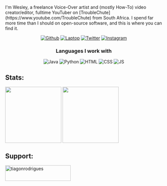 <p>I'm Wesley, a freelance Voice-Over artist and (mostly How-To) video creator/editor, fulltime YouTuber on
  [TroubleChute](https://www.youtube.com/TroubleChute) from South Africa.
  I spend far more time than I should on open-source software, and this is where you can find it.</p>

<p align="center">
  <a href="https://github.com/tiagonrodrigues" target="_blank"><img
      src="https://img.shields.io/badge/GitHub-100000?style=for-the-badge&logo=github&logoColor=white" alt="Github"></a>
  <a href="https://www.asus.com/pt/Laptops/For-Home/ZenBook/ZenBook-14-UM425/techspec/" target="_blank"><img
      src="https://img.shields.io/badge/Windows-ASUS_Zenbook_14-0078D6?style=for-the-badge&logo=windows&logoColor=white"
      alt="Laptop"></a>
  <a href="https://twitter.com/tiagonrodrigues" target="_blank"><img
      src="https://img.shields.io/badge/Twitter-1DA1F2?style=for-the-badge&logo=twitter&logoColor=white"
      alt="Twitter"></a>
  <a href="https://www.instagram.com/tiagonrodriguess/" target="_blank"><img
      src="https://img.shields.io/badge/Instagram-E4405F?style=for-the-badge&logo=instagram&logoColor=white"
      alt="Instagram"></a>
</p>

<h3 align="center">Languages I work with</h3>
<p align="center">
  <img src="https://img.shields.io/badge/Java-ED8B00?style=for-the-badge&logo=java&logoColor=white" alt="Java">
  <img src="https://img.shields.io/badge/Python-3776AB?style=for-the-badge&logo=python&logoColor=white" alt="Python">
  <img src="https://img.shields.io/badge/HTML5-E34F26?style=for-the-badge&logo=html5&logoColor=white" alt="HTML">
  <img src="https://img.shields.io/badge/CSS-239120?&style=for-the-badge&logo=css3&logoColor=white" alt="CSS">
  <img src="https://img.shields.io/badge/JavaScript-323330?style=for-the-badge&logo=javascript&logoColor=F7DF1E"
    alt="JS">
</p>

<div style="display: inline_block">
  <h2 align="left">Stats:</h2>
  <img align="center" height="180em"
    src="https://github-readme-stats.vercel.app/api?username=tiagonrodrigues&show_icons=true&theme=tokyonight&include_all_commits=true&count_private=true" />
  <img align="center" height="180em"
    src="https://github-readme-stats.vercel.app/api/top-langs/?username=tiagonrodrigues&layout=compact&langs_count=16&theme=tokyonight" />
</div>

<h2 align="left">Support:</h2>
<p><a href="https://www.buymeacoffee.com/tiagonrodrigues"> <img align="left"
      src="https://cdn.buymeacoffee.com/buttons/v2/default-yellow.png" height="50" width="210"
      alt="tiagonrodrigues" /></a></p><br>